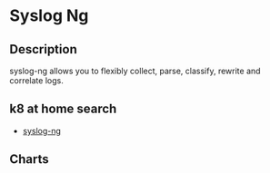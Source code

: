 # Syslog Ng

## Description

syslog-ng allows you to flexibly collect, parse, classify, rewrite and correlate logs.

## k8 at home search

- [syslog-ng](https://nanne.dev/k8s-at-home-search/#/syslog-ng)

## Charts


